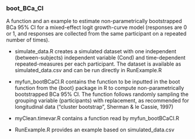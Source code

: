 ### boot_BCa_CI

A function and an example to estimate non-parametrically bootstrapped BCa 95% CI for a mixed-effect logit growth-curve model (responses are 0 or 1, and responses are collected from the same participant on a repeated number of times).

* simulate_data.R creates a simulated dataset with one independent (between-subjects) independent variable (Cond) and time-dependent repeated-measures per each participant. The dataset is available as simulated_data.csv and can be run directly in RunExample.R

* myfun_bootBCaCI.R contains the function to be inputted in the boot function from the {boot} package in R to compute non-parametrically bootstrapped BCa 95% CI. The function follows randomly sampling the grouping variable (participants) with replacement, as recommended for longitudinal data (“cluster bootstrap”, Sherman & le Cassie, 1997) 

* myClean.timevar.R contains a function read by myfun_bootBCaCI.R

* RunExample.R provides an example based on simulated_data.csv

